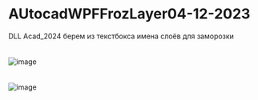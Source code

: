 # AUtocadWPFFrozLayer04-12-2023
 DLL Acad_2024 берем из текстбокса имена слоёв для заморозки  
 <br> <br>
 ![image](https://github.com/fishman123456/AUtocadWPFFrozLayer04-12-2023/assets/106389581/b21bffe4-66b8-4b10-8c0c-5e764ac3b5c7)
 <br> <br> <br>
 ![image](https://github.com/fishman123456/AUtocadWPFFrozLayer04-12-2023/assets/106389581/1e81c74e-9da6-44c5-b50d-3cc54852db0c)


